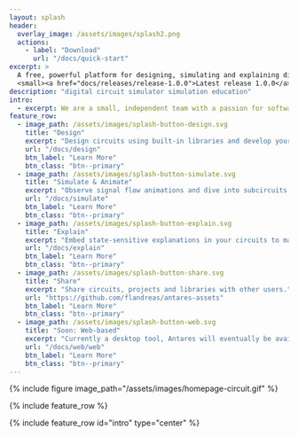 ```yaml
---
layout: splash
header:
  overlay_image: /assets/images/splash2.png
  actions:
    - label: "Download"
      url: "/docs/quick-start"
excerpt: >
  A free, powerful platform for designing, simulating and explaining digital circuits.<br />
  <small><a href="docs/releases/release-1.0.0">Latest release 1.0.0</a></small><br />
description: "digital circuit simulator simulation education"
intro:
  - excerpt: We are a small, independent team with a passion for software development and for explaining how complex systems work.<br><br>You can contact us on <img src="/assets/images/antares-email.png" style="width:250px"> or by creating an issue or starting a discussion on our <a href="https://github.com/flandreas/antares">GitHub project</a>.
feature_row:
  - image_path: /assets/images/splash-button-design.svg
    title: "Design"
    excerpt: "Design circuits using built-in libraries and develop your own libraries."
    url: "/docs/design"
    btn_label: "Learn More"
    btn_class: "btn--primary"
  - image_path: /assets/images/splash-button-simulate.svg
    title: "Simulate & Animate"
    excerpt: "Observe signal flow animations and dive into subcircuits while your circuit is simulated."
    url: "/docs/simulate"
    btn_label: "Learn More"
    btn_class: "btn--primary"
  - image_path: /assets/images/splash-button-explain.svg
    title: "Explain"
    excerpt: "Embed state-sensitive explanations in your circuits to make them self-explaining to your audience."
    url: "/docs/explain"
    btn_label: "Learn More"
    btn_class: "btn--primary"
  - image_path: /assets/images/splash-button-share.svg
    title: "Share"
    excerpt: "Share circuits, projects and libraries with other users."
    url: "https://github.com/flandreas/antares-assets"
    btn_label: "Learn More"
    btn_class: "btn--primary"
  - image_path: /assets/images/splash-button-web.svg
    title: "Soon: Web-based"
    excerpt: "Currently a desktop tool, Antares will eventually be available in web browsers."
    url: "/docs/web/web"
    btn_label: "Learn More"
    btn_class: "btn--primary"
---
```


<!---
![Image](/assets/images/homepage-circuit.gif)
-->

{% include figure image_path="/assets/images/homepage-circuit.gif" %}

{% include feature_row %}

{% include feature_row id="intro" type="center" %}
